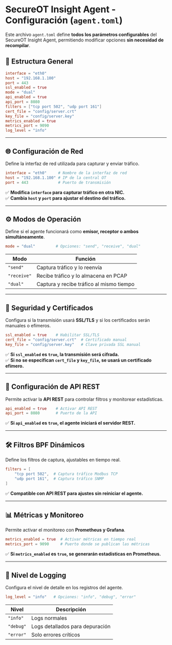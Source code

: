 # SecureOT Insight Agent - Configuración (`agent.toml`)

Este archivo `agent.toml` define **todos los parámetros configurables** del SecureOT Insight Agent, permitiendo modificar opciones **sin necesidad de recompilar**.

## 📂 Estructura General

```toml
interface = "eth0"
host = "192.168.1.100"
port = 443
ssl_enabled = true
mode = "dual"
api_enabled = true
api_port = 8080
filters = ["tcp port 502", "udp port 161"]
cert_file = "config/server.crt"
key_file = "config/server.key"
metrics_enabled = true
metrics_port = 9090
log_level = "info"
```

---

## 🌐 **Configuración de Red**
Define la interfaz de red utilizada para capturar y enviar tráfico.

```toml
interface = "eth0"     # Nombre de la interfaz de red
host = "192.168.1.100" # IP de la central OT
port = 443             # Puerto de transmisión
```

✅ **Modifica `interface` para capturar tráfico en otra NIC.**  
✅ **Cambia `host` y `port` para ajustar el destino del tráfico.**  

---

## ⚙️ **Modos de Operación**
Define si el agente funcionará como **emisor, receptor o ambos simultáneamente**.

```toml
mode = "dual"         # Opciones: "send", "receive", "dual"
```

| Modo      | Función |
|-----------|--------|
| `"send"`  | Captura tráfico y lo reenvía |
| `"receive"` | Recibe tráfico y lo almacena en PCAP |
| `"dual"` | Captura y recibe tráfico al mismo tiempo |

---

## 🔐 **Seguridad y Certificados**
Configura si la transmisión usará **SSL/TLS** y si los certificados serán manuales o efímeros.

```toml
ssl_enabled = true    # Habilitar SSL/TLS
cert_file = "config/server.crt"  # Certificado manual
key_file = "config/server.key"   # Clave privada SSL manual
```

✅ **Si `ssl_enabled` es `true`, la transmisión será cifrada.**  
✅ **Si no se especifican `cert_file` y `key_file`, se usará un certificado efímero.**  

---

## 🔗 **Configuración de API REST**
Permite activar la **API REST** para controlar filtros y monitorear estadísticas.

```toml
api_enabled = true    # Activar API REST
api_port = 8080       # Puerto de la API
```

✅ **Si `api_enabled` es `true`, el agente iniciará el servidor REST.**  

---

## 🛠️ **Filtros BPF Dinámicos**
Define los filtros de captura, ajustables en tiempo real.

```toml
filters = [
    "tcp port 502",  # Captura tráfico Modbus TCP
    "udp port 161",  # Captura tráfico SNMP
]
```

✅ **Compatible con API REST para ajustes sin reiniciar el agente.**  

---

## 📊 **Métricas y Monitoreo**
Permite activar el monitoreo con **Prometheus y Grafana**.

```toml
metrics_enabled = true  # Activar métricas en tiempo real
metrics_port = 9090     # Puerto donde se publican las métricas
```

✅ **Si `metrics_enabled` es `true`, se generarán estadísticas en Prometheus.**  

---

## 📝 **Nivel de Logging**
Configura el nivel de detalle en los registros del agente.

```toml
log_level = "info"   # Opciones: "info", "debug", "error"
```

| Nivel  | Descripción |
|--------|-------------|
| `"info"`  | Logs normales |
| `"debug"` | Logs detallados para depuración |
| `"error"` | Solo errores críticos |


